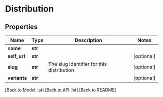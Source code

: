 # Distribution

## Properties
Name | Type | Description | Notes
------------ | ------------- | ------------- | -------------
**name** | **str** |  | 
**self_url** | **str** |  | [optional] 
**slug** | **str** | The slug identifier for this distribution | [optional] 
**variants** | **str** |  | [optional] 

[[Back to Model list]](../README.md#documentation-for-models) [[Back to API list]](../README.md#documentation-for-api-endpoints) [[Back to README]](../README.md)


